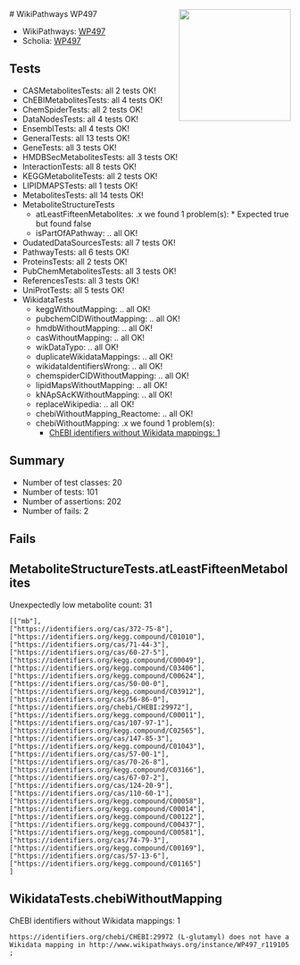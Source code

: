 <img style="float: right; width: 200px" src="https://upload.wikimedia.org/wikipedia/commons/thumb/8/83/Wplogo_with_text_500.png/640px-Wplogo_with_text_500.png" />
# WikiPathways WP497

* WikiPathways: [WP497](https://new.wikipathways.org/pathways/WP497)
* Scholia: [WP497](https://scholia.toolforge.org/wikipathways/WP497)
## Tests
* CASMetabolitesTests: all 2 tests OK!
* ChEBIMetabolitesTests: all 4 tests OK!
* ChemSpiderTests: all 2 tests OK!
* DataNodesTests: all 4 tests OK!
* EnsemblTests: all 4 tests OK!
* GeneralTests: all 13 tests OK!
* GeneTests: all 3 tests OK!
* HMDBSecMetabolitesTests: all 3 tests OK!
* InteractionTests: all 8 tests OK!
* KEGGMetaboliteTests: all 2 tests OK!
* LIPIDMAPSTests: all 1 tests OK!
* MetabolitesTests: all 14 tests OK!
* MetaboliteStructureTests
    * atLeastFifteenMetabolites: .x we found 1 problem(s):
            * Expected true but found false
    * isPartOfAPathway: .. all OK!
* OudatedDataSourcesTests: all 7 tests OK!
* PathwayTests: all 6 tests OK!
* ProteinsTests: all 2 tests OK!
* PubChemMetabolitesTests: all 3 tests OK!
* ReferencesTests: all 3 tests OK!
* UniProtTests: all 5 tests OK!
* WikidataTests
    * keggWithoutMapping: .. all OK!
    * pubchemCIDWithoutMapping: .. all OK!
    * hmdbWithoutMapping: .. all OK!
    * casWithoutMapping: .. all OK!
    * wikDataTypo: .. all OK!
    * duplicateWikidataMappings: .. all OK!
    * wikidataIdentifiersWrong: .. all OK!
    * chemspiderCIDWithoutMapping: .. all OK!
    * lipidMapsWithoutMapping: .. all OK!
    * kNApSAcKWithoutMapping: .. all OK!
    * replaceWikipedia: .. all OK!
    * chebiWithoutMapping_Reactome: .. all OK!
    * chebiWithoutMapping: .x we found 1 problem(s):
        * [ChEBI identifiers without Wikidata mappings: 1](#a8d554cd)


## Summary

* Number of test classes: 20
* Number of tests: 101
* Number of assertions: 202
* Number of fails: 2

## Fails

<a name="3b0f9b07" />

## MetaboliteStructureTests.atLeastFifteenMetabolites

Unexpectedly low metabolite count: 31

```
[["mb"],
["https://identifiers.org/cas/372-75-8"],
["https://identifiers.org/kegg.compound/C01010"],
["https://identifiers.org/cas/71-44-3"],
["https://identifiers.org/cas/60-27-5"],
["https://identifiers.org/kegg.compound/C00049"],
["https://identifiers.org/kegg.compound/C03406"],
["https://identifiers.org/kegg.compound/C00624"],
["https://identifiers.org/cas/50-00-0"],
["https://identifiers.org/kegg.compound/C03912"],
["https://identifiers.org/cas/56-86-0"],
["https://identifiers.org/chebi/CHEBI:29972"],
["https://identifiers.org/kegg.compound/C00011"],
["https://identifiers.org/cas/107-97-1"],
["https://identifiers.org/kegg.compound/C02565"],
["https://identifiers.org/cas/147-85-3"],
["https://identifiers.org/kegg.compound/C01043"],
["https://identifiers.org/cas/57-00-1"],
["https://identifiers.org/cas/70-26-8"],
["https://identifiers.org/kegg.compound/C03166"],
["https://identifiers.org/cas/67-07-2"],
["https://identifiers.org/cas/124-20-9"],
["https://identifiers.org/cas/110-60-1"],
["https://identifiers.org/kegg.compound/C00058"],
["https://identifiers.org/kegg.compound/C00014"],
["https://identifiers.org/kegg.compound/C00122"],
["https://identifiers.org/kegg.compound/C00437"],
["https://identifiers.org/kegg.compound/C00581"],
["https://identifiers.org/cas/74-79-3"],
["https://identifiers.org/kegg.compound/C00169"],
["https://identifiers.org/cas/57-13-6"],
["https://identifiers.org/kegg.compound/C01165"]
]
```

<a name="a8d554cd" />

## WikidataTests.chebiWithoutMapping

ChEBI identifiers without Wikidata mappings: 1
```
https://identifiers.org/chebi/CHEBI:29972 (L-glutamyl) does not have a Wikidata mapping in http://www.wikipathways.org/instance/WP497_r119105 ; 
```

